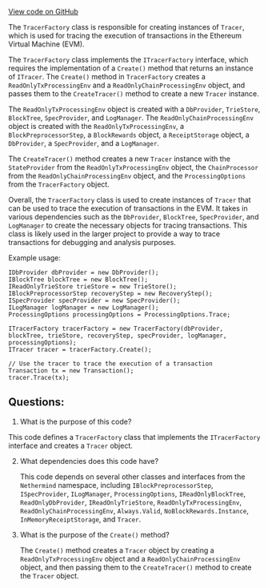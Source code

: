 [View code on GitHub](https://github.com/nethermindeth/nethermind/Nethermind.Mev/Execution/TracerFactory.cs)

The `TracerFactory` class is responsible for creating instances of `Tracer`, which is used for tracing the execution of transactions in the Ethereum Virtual Machine (EVM). 

The `TracerFactory` class implements the `ITracerFactory` interface, which requires the implementation of a `Create()` method that returns an instance of `ITracer`. The `Create()` method in `TracerFactory` creates a `ReadOnlyTxProcessingEnv` and a `ReadOnlyChainProcessingEnv` object, and passes them to the `CreateTracer()` method to create a new `Tracer` instance. 

The `ReadOnlyTxProcessingEnv` object is created with a `DbProvider`, `TrieStore`, `BlockTree`, `SpecProvider`, and `LogManager`. The `ReadOnlyChainProcessingEnv` object is created with the `ReadOnlyTxProcessingEnv`, a `BlockPreprocessorStep`, a `BlockRewards` object, a `ReceiptStorage` object, a `DbProvider`, a `SpecProvider`, and a `LogManager`. 

The `CreateTracer()` method creates a new `Tracer` instance with the `StateProvider` from the `ReadOnlyTxProcessingEnv` object, the `ChainProcessor` from the `ReadOnlyChainProcessingEnv` object, and the `ProcessingOptions` from the `TracerFactory` object. 

Overall, the `TracerFactory` class is used to create instances of `Tracer` that can be used to trace the execution of transactions in the EVM. It takes in various dependencies such as the `DbProvider`, `BlockTree`, `SpecProvider`, and `LogManager` to create the necessary objects for tracing transactions. This class is likely used in the larger project to provide a way to trace transactions for debugging and analysis purposes. 

Example usage:

```
IDbProvider dbProvider = new DbProvider();
IBlockTree blockTree = new BlockTree();
IReadOnlyTrieStore trieStore = new TrieStore();
IBlockPreprocessorStep recoveryStep = new RecoveryStep();
ISpecProvider specProvider = new SpecProvider();
ILogManager logManager = new LogManager();
ProcessingOptions processingOptions = ProcessingOptions.Trace;

ITracerFactory tracerFactory = new TracerFactory(dbProvider, blockTree, trieStore, recoveryStep, specProvider, logManager, processingOptions);
ITracer tracer = tracerFactory.Create();

// Use the tracer to trace the execution of a transaction
Transaction tx = new Transaction();
tracer.Trace(tx);
```
## Questions: 
 1. What is the purpose of this code?
   
   This code defines a `TracerFactory` class that implements the `ITracerFactory` interface and creates a `Tracer` object.

2. What dependencies does this code have?
   
   This code depends on several other classes and interfaces from the `Nethermind` namespace, including `IBlockPreprocessorStep`, `ISpecProvider`, `ILogManager`, `ProcessingOptions`, `IReadOnlyBlockTree`, `ReadOnlyDbProvider`, `IReadOnlyTrieStore`, `ReadOnlyTxProcessingEnv`, `ReadOnlyChainProcessingEnv`, `Always.Valid`, `NoBlockRewards.Instance`, `InMemoryReceiptStorage`, and `Tracer`.

3. What is the purpose of the `Create()` method?
   
   The `Create()` method creates a `Tracer` object by creating a `ReadOnlyTxProcessingEnv` object and a `ReadOnlyChainProcessingEnv` object, and then passing them to the `CreateTracer()` method to create the `Tracer` object.